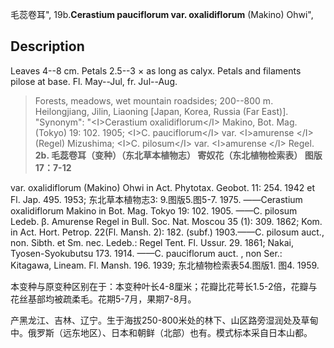 毛蕊卷耳",
19b.**Cerastium pauciflorum var. oxalidiflorum** (Makino) Ohwi",

## Description
Leaves 4--8 cm. Petals 2.5--3 × as long as calyx. Petals and filaments pilose at base. Fl. May--Jul, fr. Jul--Aug.

> Forests, meadows, wet mountain roadsides; 200--800 m. Heilongjiang, Jilin, Liaoning [Japan, Korea, Russia (Far East)].
  "Synonym": "&lt;I&gt;Cerastium oxalidiflorum&lt;/I&gt; Makino, Bot. Mag. (Tokyo) 19: 102. 1905; &lt;I&gt;C. pauciflorum&lt;/I&gt; var. &lt;I&gt;amurense &lt;/I&gt; (Regel) Mizushima; &lt;I&gt;C. pilosum&lt;/I&gt; var. &lt;I&gt;amurense &lt;/I&gt; Regel.
**2b. 毛蕊卷耳（变种）（东北草本植物志） 寄奴花（东北植物检索表） 图版17：7-12**

var. oxalidiflorum (Makino) Ohwi in Act. Phytotax. Geobot. 11: 254. 1942 et Fl. Jap. 495. 1953; 东北草本植物志3: 9.图版5.图5-7. 1975. ——Cerastium oxalidiflorum Makino in Bot. Mag. Tokyo 19: 102. 1905. ——C. pilosum Ledeb. β. Amurense Regel in Bull. Soc. Nat. Moscou 35 (1): 309. 1862; Kom. in Act. Hort. Petrop. 22(Fl. Mansh. 2): 182. (subf.) 1903.——C. pilosum auct., non. Sibth. et Sm. nec. Ledeb.: Regel Tent. Fl. Ussur. 29. 1861; Nakai, Tyosen-Syokubutsu 173. 1914. ——C. pauciflorum auct. , non Ser.: Kitagawa, Lineam. Fl. Mansh. 196. 1939; 东北植物检索表54.图版1. 图4. 1959.

本变种与原变种区别在于：本变种叶长4-8厘米；花瓣比花萼长1.5-2倍，花瓣与花丝基部均被疏柔毛。花期5-7月，果期7-8月。

产黑龙江、吉林、辽宁。生于海拔250-800米处的林下、山区路旁湿润处及草甸中。俄罗斯（远东地区）、日本和朝鲜（北部）也有。模式标本采自日本山都。
